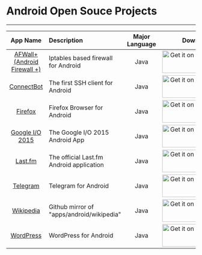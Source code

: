 # Android Open Souce Projects
---

| App Name | Description | Major Language | Download |
| :------: | :---------- | :------------: | :------: |
| [AFWall+ (Android Firewall +)](https://github.com/ukanth/afwall) | Iptables based firewall for Android | Java | [<img src="https://play.google.com/intl/en_us/badges/images/generic/en-play-badge.png" alt="Get it on Google Play" width="185" height="60">](https://play.google.com/store/apps/details?id=dev.ukanth.ufirewall) |
| [ConnectBot](https://github.com/connectbot/connectbot) | The first SSH client for Android | Java | [<img src="https://play.google.com/intl/en_us/badges/images/generic/en-play-badge.png" alt="Get it on Google Play" width="185" height="60">](https://play.google.com/store/apps/details?id=org.connectbot) |
| [Firefox](https://developer.mozilla.org/en-US/docs/Mozilla/Developer_guide/Build_Instructions/Simple_Firefox_for_Android_build) | Firefox Browser for Android | Java | [<img src="https://play.google.com/intl/en_us/badges/images/generic/en-play-badge.png" alt="Get it on Google Play" width="185" height="60">](https://play.google.com/store/apps/details?id=org.mozilla.firefox) |
| [Google I/O 2015](https://github.com/google/iosched) | The Google I/O 2015 Android App | Java | [<img src="https://play.google.com/intl/en_us/badges/images/generic/en-play-badge.png" alt="Get it on Google Play" width="185" height="60">](https://play.google.com/store/apps/details?id=com.google.samples.apps.iosched) |
| [Last.fm](https://github.com/lastfm/lastfm-android) | The official Last.fm Android application | Java | [<img src="https://play.google.com/intl/en_us/badges/images/generic/en-play-badge.png" alt="Get it on Google Play" width="185" height="60">](https://play.google.com/store/apps/details?id=fm.last.android) |
| [Telegram](https://github.com/DrKLO/Telegram) | Telegram for Android | Java | [<img src="https://play.google.com/intl/en_us/badges/images/generic/en-play-badge.png" alt="Get it on Google Play" width="185" height="60">](https://play.google.com/store/apps/details?id=org.telegram.messenger) |
| [Wikipedia](https://github.com/wikimedia/apps-android-wikipedia) | Github mirror of "apps/android/wikipedia" | Java | [<img src="https://play.google.com/intl/en_us/badges/images/generic/en-play-badge.png" alt="Get it on Google Play" width="185" height="60">](https://play.google.com/store/apps/details?id=org.wikipedia) |
| [WordPress](https://github.com/wordpress-mobile/WordPress-Android) | WordPress for Android | Java | [<img src="https://play.google.com/intl/en_us/badges/images/generic/en-play-badge.png" alt="Get it on Google Play" width="185" height="60">](https://play.google.com/store/apps/details?id=org.wordpress.android) |

